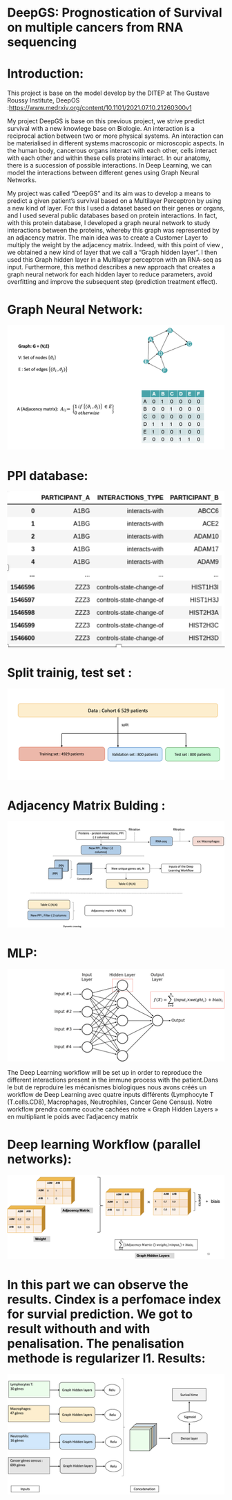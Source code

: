 # DeepGS: Prognostication of Survival on multiple cancers from RNA sequencing

Introduction:
======

This project is base on the model develop by the DITEP at The Gustave Roussy Institute, DeepOS :https://www.medrxiv.org/content/10.1101/2021.07.10.21260300v1

My project DeepGS is base on this previous project, we strive predict survival with a new knowlege base on Biologie. An interaction is a reciprocal action between two or more physical systems. An interaction can be materialised in different systems macroscopic or microscopic aspects. In the human body, cancerous organs interact with each other, cells interact with each other and within these cells proteins interact. In our anatomy, there is a succession of possible interactions. In Deep Learning, we can model the interactions between different genes using Graph Neural Networks. 

My project  was called “DeepGS” and its  aim was  to develop a means to predict  a given patient’s survival based on a Multilayer Perceptron  by using a new kind of layer. For this l used a dataset based on their genes or organs, and l used several public databases based on protein  interactions. In fact, with this protein database, l developed  a graph neural network to  study interactions between the proteins, whereby this graph was  represented by an adjacency matrix. The main idea was  to create a Customer Layer to multiply the weight by the adjacency matrix. Indeed, with this point of view , we obtained  a new kind of layer that we call a “Graph hidden layer”.  l then used this Graph hidden layer in a Multilayer perceptron with an RNA-seq as input. Furthermore, this method  describes a new approach  that creates a graph neural network for each hidden layer to reduce parameters, avoid overfitting and improve the subsequent step (prediction treatment effect). 


Graph Neural Network:
======
![Data Sample](/image/1.png)


PPI database:
======
![Data Sample](/image/2.png)

Split trainig, test set :
======
![Data Sample](/image/3.png)


Adjacency Matrix Bulding :
======
![Data Sample](/image/4.png)


MLP:
======
![Data Sample](/image/5.png)


The Deep Learning workflow will be set up in order to reproduce the different interactions present in the immune process with the patient.Dans le but de reproduire les mécanismes biologiques nous avons créés un workflow de Deep Learning avec quatre inputs différents (Lymphocyte T (T.cells.CD8), Macrophages, Neutrophiles, Cancer Gene Census). Notre workflow prendra comme couche cachées notre « Graph Hidden Layers » en multipliant le poids avec l’adjacency matrix

Deep learning Workflow (parallel networks):
======
![Data Sample](/image/6.png)

In this part we can observe the results. Cindex is a perfomace index for survial prediction. We got to result withouth and with penalisation. The penalisation methode is regularizer l1.
Results:
======
![Data Sample](/image/7.png)







